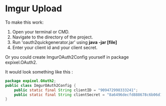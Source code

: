Imgur Upload
===

To make this work:

1. Open your terminal or CMD.
2. Navigate to the directory of the project.
3. Run 'oauth2quickgenerator.jar' using **java -jar [file]**
4. Enter your client id and your client secret.

Or you could create ImgurOAuth2Config yourself in package expixel.OAuth2.

It would look something like this :
```java
package expixel.OAuth2;
public class ImgurOAuth2Config {
    public static final String clientID = "909472998333241";
    public static final String clientSecret = "8a6496decfd888678c6b06d1ab0f023ded1d59fe";
}
```